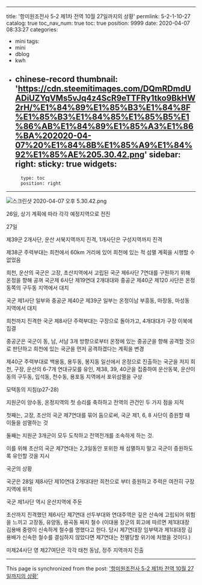 
---
title: '항미원조전사 5-2 제1차 전역 10월 27일까지의 상황'
permlink: 5-2-1-10-27
catalog: true
toc_nav_num: true
toc: true
position: 9999
date: 2020-04-07 08:33:27
categories:
- mini
tags:
- mini
- dblog
- kwh
- chinese-record
thumbnail: 'https://cdn.steemitimages.com/DQmRDmdUADiUZYqVMs5vJq4z4ScR9eTTFRy1tko9BkHW2rH/%E1%84%89%E1%85%B3%E1%84%8F%E1%85%B3%E1%84%85%E1%85%B5%E1%86%AB%E1%84%89%E1%85%A3%E1%86%BA%202020-04-07%20%E1%84%8B%E1%85%A9%E1%84%92%E1%85%AE%205.30.42.png'
sidebar:
    right:
        sticky: true
widgets:
    -
        type: toc
        position: right
---


![스크린샷 2020-04-07 오후 5.30.42.png](https://cdn.steemitimages.com/DQmRDmdUADiUZYqVMs5vJq4z4ScR9eTTFRy1tko9BkHW2rH/%E1%84%89%E1%85%B3%E1%84%8F%E1%85%B3%E1%84%85%E1%85%B5%E1%86%AB%E1%84%89%E1%85%A3%E1%86%BA%202020-04-07%20%E1%84%8B%E1%85%A9%E1%84%92%E1%85%AE%205.30.42.png)


26일, 상기 계획에 따라 각각 예정지역으로 전진

27일
 
제39군 2개사단, 운산 서북지역까지 진격, 1개사단은 구성지역까지 진격

제38군 주력부대는 희천에서 60km 거리에 있어 희천에 있는 적 섬멸 계획을 시행할 수 없었음


희천, 운산의 국군은 고장, 초산지역에서 고립된 국군 제6사단 7연대를 구원하기 위해 온정을 향해 공껴
국군제 6사단 제19연대 2개대대와 중공군 제40군 제120 사단은 온정 동쪽의 구두동 지역에서 대치

국군 제1사단 일부와 중공군 제40군 제39군 일부는 온정이남 부흥동, 마장동, 마성동 지역에서 대치

희천까지 진격한 국군 제8사단 주력부대는 구장으로 돌아가고, 4개대대가 구장 이북에 집결 

 
중공군은 국군이 동, 남, 서남 3개 방향으로부터 온정에 있는 중공군을 향해 공격할 것으로 판단하고 희천에 있는 국군을 먼저 공격하겠다는 계획을 변경

제40군 주력부대로 백용동, 용두동, 봉지동 일선에서 온정으로 진출하는 국군을 저지
희천, 구장, 운산의 6-7개 연대규모를 유인, 제38, 39, 40군을 집중하여 운산동북, 운산이동의 구두동, 입석동, 천수동, 용포동 지역에서 포위섬멸을 구상

모택동의 지침(p27-28)

지원군이 양수동, 온정지역의 첫 승리를 축하하고 전역의 관건인 두 가지 점을 지적

첫째는, 고장, 초산의 국군 제7연대를 묶어 둠으로써, 국군 제1, 6, 8 사단이 증원할 때 이들을 섬멸하는 것

둘째는 지원군 3개군이 모두 도착하고 전역전개를 조속하게 하는 것.

이를 위해 초산의 국군 제7연대는 2,3일동안 포위한 채 섬멸하지 말고 국군이 증원하도록 유인할 것을 지시

국군의 상황

국군은 28일 제8사단 제10연대 2개대대만 희천으로 부터 증원하고 주력은 여전히 구장지역에 위치

국군 제1사단 역시 운산지역에 주둔

초산까지 진격했던 제6사단 제7연대 선두부대와 연대주역은 깊은 산속에 고립되어 위험을 느끼고 고장동, 유양동, 용곡동 짜지 철수
(이대용 장군의 회고에 따르면 제1대대장 김용배 중령이 신속하게 철수를 명했다고 한다. 당시 제7연대장 임부택과 제1대대장 김용배가 신속한 철수를 결심하지 않았다면 제7연대는 전멸당할 위기에 처했을 것이다.)

미제24사단 영 제27여단은 각각 태천 동남, 정주 지역까지 진출

- - -

This page is synchronized from the post: ['항미원조전사 5-2 제1차 전역 10월 27일까지의 상황'](https://steemit.com/@wisdomandjustice/5-2-1-10-27)
